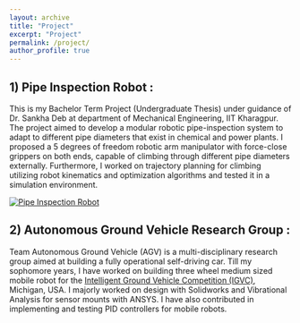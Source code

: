 ```yaml
---
layout: archive
title: "Project"
excerpt: "Project"
permalink: /project/
author_profile: true
---
```

**1) Pipe Inspection Robot :**
---
This is my Bachelor Term Project (Undergraduate Thesis) under guidance of Dr. Sankha Deb at department of Mechanical Engineering, IIT Kharagpur. The project aimed to develop a modular robotic pipe-inspection system to adapt to different pipe diameters that exist in chemical and power plants. I proposed a 5 degrees of freedom robotic arm manipulator with force-close grippers on both ends, capable of climbing through different pipe diameters externally. Furthermore, I worked on trajectory planning for climbing utilizing robot kinematics and optimization algorithms and tested it in a simulation environment.

[![Pipe Inspection Robot](http://poojankshah.github.io/images/BTP_2020_IIT_KGP.PNG)](https://www.youtube.com/watch?v=YXSAdlpo13c)

**2) Autonomous Ground Vehicle Research Group :**
---
Team Autonomous Ground Vehicle (AGV) is a multi-disciplinary research group aimed at building a fully operational self-driving car. Till my sophomore years, I have worked on building three wheel medium sized mobile robot for the [Intelligent Ground Vehicle Competition (IGVC)](http://www.igvc.org/), Michigan, USA. I majorly worked on design with Solidworks and Vibrational Analysis for sensor mounts with ANSYS. 
I have also contributed in implementing and testing PID controllers for mobile robots.

